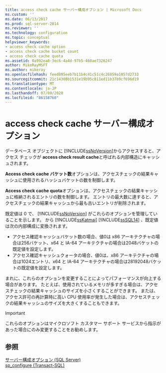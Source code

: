 ```yaml
---
title: access check cache サーバー構成オプション | Microsoft Docs
ms.custom: ''
ms.date: 06/13/2017
ms.prod: sql-server-2014
ms.reviewer: ''
ms.technology: configuration
ms.topic: conceptual
helpviewer_keywords:
- access check cache option
- access check cache bucket count
- access check cache quota
ms.assetid: 0a992ea8-3ec6-4a4d-97b5-460ae7326247
author: MikeRayMSFT
ms.author: mikeray
ms.openlocfilehash: feed895eeb7b11b4c41c51c4c26859a1057d2733
ms.sourcegitcommit: 21c14308b1531e19b95c811ed11b37b9cf696d19
ms.translationtype: MT
ms.contentlocale: ja-JP
ms.lasthandoff: 07/09/2020
ms.locfileid: "86158760"
---
```

# <a name="access-check-cache-server-configuration-options"></a>access check cache サーバー構成オプション
データベース オブジェクトに [!INCLUDE[ssNoVersion](../../includes/ssnoversion-md.md)]からアクセスすると、アクセス チェックが **access check result cache**と呼ばれる内部構造にキャッシュされます。 
  
**Access check cache バケット数**オプションは、アクセスチェックの結果キャッシュに使用されるハッシュバケットの数を制御します。 

**Access check cache quota**オプションは、アクセスチェックの結果キャッシュに格納されるエントリの数を制御します。 エントリの最大数に達すると、アクセスチェックの結果キャッシュから最も古いエントリが削除されます。
  
既定値は 0 で、 [!INCLUDE[ssNoVersion](../../includes/ssnoversion-md.md)] がこれらのオプションを管理していることを示します。 から [!INCLUDE[ssKatmai](../../includes/ssKatmai-md.md)] [!INCLUDE[ssSQL14](../../includes/sssql14-md.md)] 、既定値は次の内部構成に変換されます。
-   アクセス確認キャッシュバケット数の場合、値0は x86 アーキテクチャの場合は256バケット、x64 と IA-64 アーキテクチャの場合は2048バケットの既定値を設定します。
-   アクセス確認キャッシュクォータの場合、値0は、x86 アーキテクチャの場合は1024エントリ、x64 と IA-64 アーキテクチャの場合は28192048バケットの既定値を設定します。

まれに、これらのオプションを変更することによってパフォーマンスが向上する場合があります。 たとえば、使用されているメモリが多すぎる場合は、アクセスチェックの結果キャッシュのサイズを小さくすることができます。 または、アクセス許可の再計算時に高い CPU 使用率が発生した場合は、アクセスチェックの結果キャッシュのサイズを大きくすることもできます。

> [!IMPORTANT]
> これらのオプションはマイクロソフト カスタマー サポート サービスから指示があった場合にのみ変更することをお勧めします。
  
## <a name="see-also"></a>参照  
 [サーバー構成オプション &#40;SQL Server&#41;](server-configuration-options-sql-server.md)   
 [sp_configure &#40;Transact-SQL&#41;](/sql/relational-databases/system-stored-procedures/sp-configure-transact-sql)  
  
  
